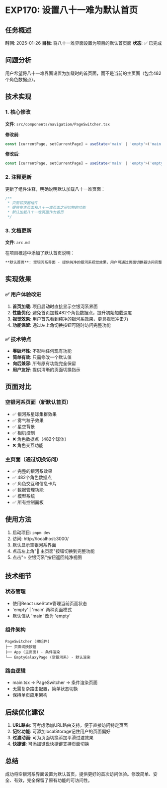 # EXP170: 设置八十一难为默认首页

## 任务概述
**时间**: 2025-01-26
**目标**: 将八十一难界面设置为项目的默认首页面
**状态**: ✅ 已完成

## 问题分析
用户希望将八十一难界面设置为加载时的首页面，而不是当前的主页面（包含482个角色数据点）。

## 技术实现

### 1. 核心修改
**文件**: `src/components/navigation/PageSwitcher.tsx`

**修改前**:
```typescript
const [currentPage, setCurrentPage] = useState<'main' | 'empty'>('main')
```

**修改后**:
```typescript
const [currentPage, setCurrentPage] = useState<'main' | 'empty'>('empty')
```

### 2. 注释更新
更新了组件注释，明确说明默认加载八十一难页面：

```typescript
/**
 * 页面切换器组件
 * 提供在主页面和八十一难页面之间切换的功能
 * 默认加载八十一难页面作为首页
 */
```

### 3. 文档更新
**文件**: `arc.md`

在项目概述中添加了默认首页说明：
```markdown
**默认首页**: 空银河系界面 - 提供纯净的银河系视觉效果，用户可通过页面切换器访问完整的数据可视化功能。
```

## 实现效果

### ✅ 用户体验改进
1. **首页加载**: 项目启动时直接显示空银河系界面
2. **性能优化**: 避免首页加载482个角色数据点，提升初始加载速度
3. **视觉效果**: 用户首先看到纯净的银河系效果，更具视觉冲击力
4. **功能保留**: 通过左上角切换按钮可随时访问完整功能

### ✅ 技术特点
- **零破坏性**: 不影响任何现有功能
- **简单有效**: 只需修改一个默认值
- **向后兼容**: 所有原有功能完全保留
- **用户友好**: 提供清晰的页面切换指示

## 页面对比

### 空银河系页面（新默认首页）
- ✅ 银河系星球集群效果
- ✅ 雾气粒子效果  
- ✅ 星空背景
- ✅ 相机控制
- ❌ 角色数据点（482个球体）
- ❌ 角色交互功能

### 主页面（通过切换访问）
- ✅ 完整的银河系效果
- ✅ 482个角色数据点
- ✅ 角色交互和信息卡片
- ✅ 数据管理功能
- ✅ 模型系统
- ✅ 所有控制面板

## 使用方法
1. 启动项目: `pnpm dev`
2. 访问: http://localhost:3000/ 
3. 默认显示空银河系界面
4. 点击左上角"🌌 主页面"按钮切换到完整功能
5. 点击"⭐ 空银河系"按钮返回纯净视图

## 技术细节

### 状态管理
- 使用React useState管理当前页面状态
- 'empty' | 'main' 两种页面模式
- 默认值从 'main' 改为 'empty'

### 组件架构
```
PageSwitcher (根组件)
├── 页面切换按钮
├── App (主页面) - 条件渲染
└── EmptyGalaxyPage (空银河系) - 默认渲染
```

### 路由逻辑
- main.tsx → PageSwitcher → 条件渲染页面
- 无需复杂路由配置，简单状态切换
- 保持单页应用架构

## 后续优化建议
1. **URL路由**: 可考虑添加URL路由支持，便于直接访问特定页面
2. **记忆功能**: 可添加localStorage记住用户的页面偏好
3. **过渡动画**: 可为页面切换添加平滑过渡效果
4. **快捷键**: 可添加键盘快捷键支持页面切换

## 总结
成功将空银河系界面设置为默认首页，提供更好的首次访问体验。修改简单、安全、有效，完全保留了原有功能的可访问性。
